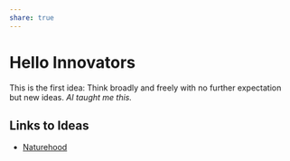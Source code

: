 ```yaml
---
share: true
---
```



# Hello Innovators
This is the first idea: Think broadly and freely with no further expectation but new ideas.
*AI taught me this.*

## Links to Ideas
- [Naturehood](./naturehood.md)